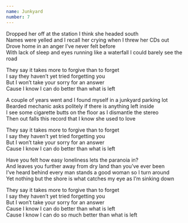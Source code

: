```yaml
---
name: Junkyard
number: 7
---
```


Dropped her off at the station I think she headed south  
Names were yelled and I recall her crying when I threw her CDs out  
Drove home in an anger I’ve never felt before  
With lack of sleep and eyes running like a waterfall I could barely see the road

They say it takes more to forgive than to forget  
I say they haven’t yet tried forgetting you  
But I won’t take your sorry for an answer  
Cause I know I can do better than what is left

A couple of years went and I found myself in a junkyard parking lot  
Bearded mechanic asks politely if there is anything left inside  
I see some cigarette butts on the floor as I dismantle the stereo  
Then out falls this record that I know she used to love

They say it takes more to forgive than to forget  
I say they haven’t yet tried forgetting you  
But I won’t take your sorry for an answer  
Cause I know I can do better than what is left

Have you felt how easy loneliness lets the paranoia in?  
And leaves you further away from dry land than you’ve ever been  
I’ve heard behind every man stands a good woman so I turn around  
Yet nothing but the shore is what catches my eye as I’m sinking down

They say it takes more to forgive than to forget  
I say they haven’t yet tried forgetting you  
But I won’t take your sorry for an answer  
Cause I know I can do better than what is left  
Cause I know I can do so much better than what is left
